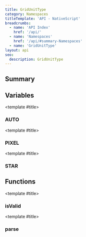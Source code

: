 ```yaml
---
title: GridUnitType
category: Namespaces
titleTemplate: 'API - NativeScript'
breadcrumbs: 
  - name: 'API Index'
    href: '/api/'
  - name: 'Namespaces'
    href: '/api/#summary-Namespaces'
  - name: 'GridUnitType'
layout: api
seo:
  description: GridUnitType
---
```


<!-- This page is auto generated, do not edit manually. -->
<!-- Run "yarn generate:api-docs" to regenerate -->

<script setup lang="ts">
  import { provide } from "vue";
  import API_DATA from "./GridUnitType.data.json";
  
  provide('API_DATA', API_DATA);
</script>

<APIRefHierarchy v-once />

## <Heading ignore>Summary</Heading>

<APIRefSummary v-once />

## Variables

<div class="isConst">

<APIRef for="37624" v-once>

<template #title>

### AUTO

</template>

</APIRef>

</div>

<div class="isConst">

<APIRef for="37622" v-once>

<template #title>

### PIXEL

</template>

</APIRef>

</div>

<div class="isConst">

<APIRef for="37623" v-once>

<template #title>

### STAR

</template>

</APIRef>

</div>

## Functions

<div class="">

<APIRef for="37616" v-once>

<template #title>

### isValid

</template>

</APIRef>

</div>

<div class="">

<APIRef for="37619" v-once>

<template #title>

### parse

</template>

</APIRef>

</div>
